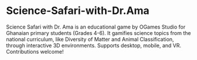 # Science-Safari-with-Dr.Ama
Science Safari with Dr. Ama is an educational game by OGames Studio for Ghanaian primary students (Grades 4-6). It gamifies science topics from the national curriculum, like Diversity of Matter and Animal Classification, through interactive 3D environments. Supports desktop, mobile, and VR. Contributions welcome!

